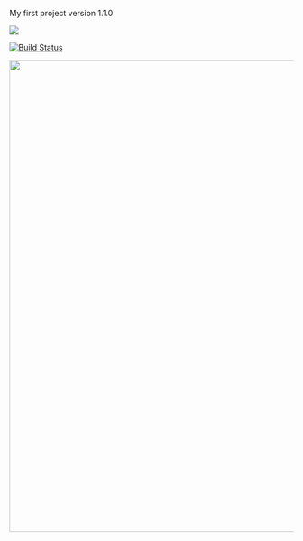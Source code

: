 My first project
version 1.1.0

<a href="https://codeclimate.com/github/YuriySho/project-lvl1-s450/maintainability"><img src="https://api.codeclimate.com/v1/badges/1038860f400832da83b5/maintainability" /></a>

[![Build Status](https://travis-ci.org/YuriySho/project-lvl1-s450.svg?branch=master)](https://travis-ci.org/YuriySho/project-lvl1-s450)

 <a href="https://asciinema.org/a/hSVlBgTmOvExl2o2nXt2cv3fT"><img src="https://asciinema.org/a/14.png" width="836"/></a>



